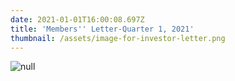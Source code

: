 ```yaml
---
date: 2021-01-01T16:00:08.697Z
title: 'Members'' Letter-Quarter 1, 2021'
thumbnail: /assets/image-for-investor-letter.png
---
```

![null](/assets/investor-letter-01_01_2021.png)
